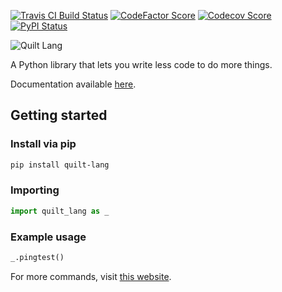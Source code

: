 [![Travis CI Build Status](https://img.shields.io/travis/com/Richienb/quilt/master.svg?style=for-the-badge)](https://travis-ci.com/Richienb/quilt)
[![CodeFactor Score](https://www.codefactor.io/repository/github/richienb/quilt/badge?style=for-the-badge)](https://www.codefactor.io/repository/github/richienb/quilt)
[![Codecov Score](https://img.shields.io/codecov/c/github/Richienb/quilt/master.svg?style=for-the-badge)](https://codecov.io/gh/Richienb/quilt)
[![PyPI Status](https://img.shields.io/pypi/status/quilt-lang.svg?style=for-the-badge)](https://pypi.org/project/quilt-lang)

![Quilt Lang](https://a.icons8.com/aWyfnael/NMIoFa/artboard.svg)

A Python library that lets you write less code to do more things.

Documentation available [here](https://quilt-lang.richie-bendall.ml/).

## Getting started

### Install via pip
```sh
pip install quilt-lang
```

### Importing
```py
import quilt_lang as _
```

### Example usage
```py
_.pingtest()
```

For more commands, visit [this website](https://quilt-lang.richie-bendall.ml/commands/quilt_lang.html).

